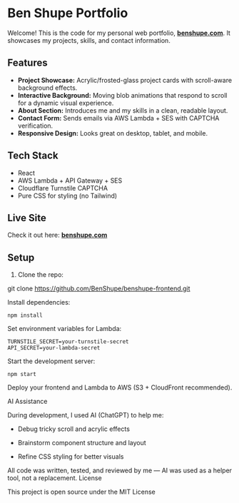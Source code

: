 # Ben Shupe Portfolio

Welcome! This is the code for my personal web portfolio, **[benshupe.com](https://benshupe.com)**. It showcases my projects, skills, and contact information.

## Features

- **Project Showcase:** Acrylic/frosted-glass project cards with scroll-aware background effects.  
- **Interactive Background:** Moving blob animations that respond to scroll for a dynamic visual experience.  
- **About Section:** Introduces me and my skills in a clean, readable layout.  
- **Contact Form:** Sends emails via AWS Lambda + SES with CAPTCHA verification.  
- **Responsive Design:** Looks great on desktop, tablet, and mobile.  

## Tech Stack

- React  
- AWS Lambda + API Gateway + SES  
- Cloudflare Turnstile CAPTCHA  
- Pure CSS for styling (no Tailwind)  

## Live Site

Check it out here: **[benshupe.com](https://benshupe.com)**  

## Setup

1. Clone the repo:

git clone https://github.com/BenShupe/benshupe-frontend.git

Install dependencies:

    npm install

Set environment variables for Lambda:

    TURNSTILE_SECRET=your-turnstile-secret
    API_SECRET=your-lambda-secret

Start the development server:

    npm start

Deploy your frontend and Lambda to AWS (S3 + CloudFront recommended).

AI Assistance

During development, I used AI (ChatGPT) to help me:

- Debug tricky scroll and acrylic effects

- Brainstorm component structure and layout

- Refine CSS styling for better visuals

All code was written, tested, and reviewed by me — AI was used as a helper tool, not a replacement.
License

This project is open source under the MIT License
